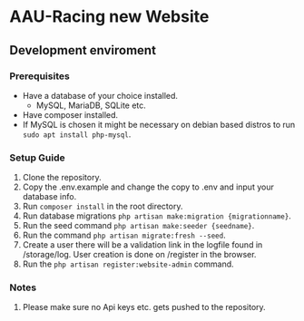 # AAU-Racing new Website
## Development enviroment
### Prerequisites
- Have a database of your choice installed.
    - MySQL, MariaDB, SQLite etc.
- Have composer installed.
- If MySQL is chosen it might be necessary on debian based distros to run `sudo apt install php-mysql`.
### Setup Guide
1. Clone the repository.
2. Copy the .env.example and change the copy to .env and input your database info. 
3. Run `composer install` in the root directory.
4. Run database migrations `php artisan make:migration {migrationname}`.
5. Run the seed command `php artisan make:seeder {seedname}`.
6. Run the command `php artisan migrate:fresh --seed`.
7. Create a user there will be a validation link in the logfile found in /storage/log. User creation is done on /register in the browser.
8. Run the `php artisan register:website-admin` command. 

### Notes

1. Please make sure no Api keys etc. gets pushed to the repository.